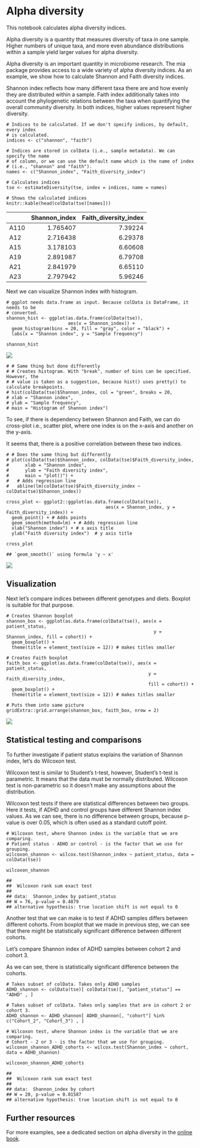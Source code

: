 # Alpha diversity

This notebook calculates alpha diversity indices.

Alpha diversity is a quantity that measures diversity of taxa in one
sample. Higher numbers of unique taxa, and more even abundance
distributions within a sample yield larger values for alpha diversity.

Alpha diversity is an important quantity in microbiome research. The mia
package provides access to a wide variety of alpha diversity indices. As
an example, we show how to calculate Shannon and Faith diversity
indices.

Shannon index reflects how many different taxa there are and how evenly
they are distributed within a sample. Faith index additionally takes
into account the phylogenetic relations between the taxa when
quantifying the overall community diversity. In both indices, higher
values represent higher diversity.

    # Indices to be calculated. If we don't specify indices, by default, every index
    # is calculated.
    indices <- c("shannon", "faith")

    # Indices are stored in colData (i.e., sample metadata). We can specify the name
    # of column, or we can use the default name which is the name of index 
    # (i.e., "shannon" and "faith"). 
    names <- c("Shannon_index", "Faith_diversity_index")

    # Calculates indices
    tse <- estimateDiversity(tse, index = indices, name = names)

    # Shows the calculated indices
    knitr::kable(head(colData(tse)[names]))

<table>
<thead>
<tr class="header">
<th style="text-align: left;"></th>
<th style="text-align: right;">Shannon_index</th>
<th style="text-align: right;">Faith_diversity_index</th>
</tr>
</thead>
<tbody>
<tr class="odd">
<td style="text-align: left;">A110</td>
<td style="text-align: right;">1.765407</td>
<td style="text-align: right;">7.39224</td>
</tr>
<tr class="even">
<td style="text-align: left;">A12</td>
<td style="text-align: right;">2.716438</td>
<td style="text-align: right;">6.29378</td>
</tr>
<tr class="odd">
<td style="text-align: left;">A15</td>
<td style="text-align: right;">3.178103</td>
<td style="text-align: right;">6.60608</td>
</tr>
<tr class="even">
<td style="text-align: left;">A19</td>
<td style="text-align: right;">2.891987</td>
<td style="text-align: right;">6.79708</td>
</tr>
<tr class="odd">
<td style="text-align: left;">A21</td>
<td style="text-align: right;">2.841979</td>
<td style="text-align: right;">6.65110</td>
</tr>
<tr class="even">
<td style="text-align: left;">A23</td>
<td style="text-align: right;">2.797942</td>
<td style="text-align: right;">5.96246</td>
</tr>
</tbody>
</table>

Next we can visualize Shannon index with histogram.

    # ggplot needs data.frame as input. Because colData is DataFrame, it needs to be 
    # converted. 
    shannon_hist <- ggplot(as.data.frame(colData(tse)), 
                           aes(x = Shannon_index)) + 
      geom_histogram(bins = 20, fill = "gray", color = "black") +
      labs(x = "Shannon index", y = "Sample frequency")

    shannon_hist

![](alpha_files/figure-markdown_strict/unnamed-chunk-2-1.png)

    # # Same thing but done differently
    # # Creates histogram. With "break", number of bins can be specified. However, the
    # # value is taken as a suggestion, because hist() uses pretty() to calculate breakpoints.
    # hist(colData(tse)$Shannon_index, col = "green", breaks = 20,
    # xlab = "Shannon index",
    # ylab = "Sample frequency",
    # main = "Histogram of Shannon index")

To see, if there is dependency between Shannon and Faith, we can do
cross-plot i.e., scatter plot, where one index is on the x-axis and
another on the y-axis.

It seems that, there is a positive correlation between these two
indices.

    # # Does the same thing but differently
    # plot(colData(tse)$Shannon_index, colData(tse)$Faith_diversity_index,
    #      xlab = "Shannon index",
    #      ylab = "Faith diversity index",
    #      main = "plot()") +
    #   # Adds regression line
    #   abline(lm(colData(tse)$Faith_diversity_index ~ colData(tse)$Shannon_index)) 

    cross_plot <- ggplot2::ggplot(as.data.frame(colData(tse)), 
                                         aes(x = Shannon_index, y = Faith_diversity_index)) + 
      geom_point() + # Adds points
      geom_smooth(method=lm) + # Adds regression line
      xlab("Shannon index") + # x axis title
      ylab("Faith diversity index")  # y axis title

    cross_plot

    ## `geom_smooth()` using formula 'y ~ x'

![](alpha_files/figure-markdown_strict/unnamed-chunk-4-1.png)

## Visualization

Next let’s compare indices between different genotypes and diets.
Boxplot is suitable for that purpose.

    # Creates Shannon boxplot 
    shannon_box <- ggplot(as.data.frame(colData(tse)), aes(x = patient_status, 
                                                           y = Shannon_index, fill = cohort)) + 
      geom_boxplot() +
      theme(title = element_text(size = 12)) # makes titles smaller

    # Creates Faith boxplot 
    faith_box <- ggplot(as.data.frame(colData(tse)), aes(x = patient_status, 
                                                         y = Faith_diversity_index, 
                                                         fill = cohort)) + 
      geom_boxplot() +
      theme(title = element_text(size = 12)) # makes titles smaller

    # Puts them into same picture
    gridExtra::grid.arrange(shannon_box, faith_box, nrow = 2)

![](alpha_files/figure-markdown_strict/unnamed-chunk-5-1.png)

## Statistical testing and comparisons

To further investigate if patient status explains the variation of
Shannon index, let’s do Wilcoxon test.

Wilcoxon test is similar to Student’s t-test, however, Student’s t-test
is parametric. It means that the data must be normally distributed.
Wilcoxon test is non-parametric so it doesn’t make any assumptions about
the distribution.

Wilcoxon test tests if there are statistical differences between two
groups. Here it tests, if ADHD and control groups have different Shannon
index values. As we can see, there is no difference between groups,
because p-value is over 0.05, which is often used as a standard cutoff
point.

    # Wilcoxon test, where Shannon index is the variable that we are comparing. 
    # Patient status - ADHD or control - is the factor that we use for grouping. 
    wilcoxon_shannon <- wilcox.test(Shannon_index ~ patient_status, data = colData(tse))

    wilcoxon_shannon

    ## 
    ##  Wilcoxon rank sum exact test
    ## 
    ## data:  Shannon_index by patient_status
    ## W = 76, p-value = 0.4879
    ## alternative hypothesis: true location shift is not equal to 0

Another test that we can make is to test if ADHD samples differs between
different cohorts. From boxplot that we made in previous step, we can
see that there might be statistically significant difference between
different cohorts.

Let’s compare Shannon index of ADHD samples between cohort 2 and cohort
3.

As we can see, there is statistically significant difference between the
cohorts.

    # Takes subset of colData. Takes only ADHD samples
    ADHD_shannon <- colData(tse)[ colData(tse)[, "patient_status"] == "ADHD" , ]

    # Takes subset of colData. Takes only samples that are in cohort 2 or cohort 3.
    ADHD_shannon <- ADHD_shannon[ ADHD_shannon[, "cohort"] %in% c("Cohort_2", "Cohort_3") , ]

    # Wilcoxon test, where Shannon index is the variable that we are comparing. 
    # Cohort - 2 or 3 - is the factor that we use for grouping. 
    wilcoxon_shannon_ADHD_cohorts <- wilcox.test(Shannon_index ~ cohort, data = ADHD_shannon)

    wilcoxon_shannon_ADHD_cohorts

    ## 
    ##  Wilcoxon rank sum exact test
    ## 
    ## data:  Shannon_index by cohort
    ## W = 20, p-value = 0.01587
    ## alternative hypothesis: true location shift is not equal to 0

## Further resources

For more examples, see a dedicated section on alpha diversity in the
[online book](https://microbiome.github.io/OMA/).
